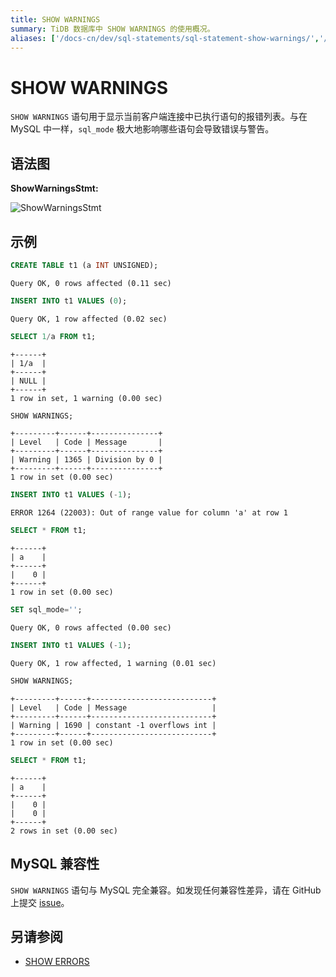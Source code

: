 ```yaml
---
title: SHOW WARNINGS
summary: TiDB 数据库中 SHOW WARNINGS 的使用概况。
aliases: ['/docs-cn/dev/sql-statements/sql-statement-show-warnings/','/docs-cn/dev/reference/sql/statements/show-warnings/']
---
```


# SHOW WARNINGS

`SHOW WARNINGS` 语句用于显示当前客户端连接中已执行语句的报错列表。与在 MySQL 中一样，`sql_mode` 极大地影响哪些语句会导致错误与警告。

## 语法图

**ShowWarningsStmt:**

![ShowWarningsStmt](https://download.pingcap.com/images/docs-cn/sqlgram/ShowWarningsStmt.png)

## 示例


```sql
CREATE TABLE t1 (a INT UNSIGNED);
```

```
Query OK, 0 rows affected (0.11 sec)
```


```sql
INSERT INTO t1 VALUES (0);
```

```
Query OK, 1 row affected (0.02 sec)
```


```sql
SELECT 1/a FROM t1;
```

```
+------+
| 1/a  |
+------+
| NULL |
+------+
1 row in set, 1 warning (0.00 sec)
```


```sql
SHOW WARNINGS;
```

```
+---------+------+---------------+
| Level   | Code | Message       |
+---------+------+---------------+
| Warning | 1365 | Division by 0 |
+---------+------+---------------+
1 row in set (0.00 sec)
```


```sql
INSERT INTO t1 VALUES (-1);
```

```
ERROR 1264 (22003): Out of range value for column 'a' at row 1
```


```sql
SELECT * FROM t1;
```

```
+------+
| a    |
+------+
|    0 |
+------+
1 row in set (0.00 sec)
```


```sql
SET sql_mode='';
```

```
Query OK, 0 rows affected (0.00 sec)
```


```sql
INSERT INTO t1 VALUES (-1);
```

```
Query OK, 1 row affected, 1 warning (0.01 sec)
```


```sql
SHOW WARNINGS;
```

```
+---------+------+---------------------------+
| Level   | Code | Message                   |
+---------+------+---------------------------+
| Warning | 1690 | constant -1 overflows int |
+---------+------+---------------------------+
1 row in set (0.00 sec)
```


```sql
SELECT * FROM t1;
```

```
+------+
| a    |
+------+
|    0 |
|    0 |
+------+
2 rows in set (0.00 sec)
```

## MySQL 兼容性

`SHOW WARNINGS` 语句与 MySQL 完全兼容。如发现任何兼容性差异，请在 GitHub 上提交 [issue](https://github.com/pingcap/tidb/issues/new/choose)。

## 另请参阅

* [SHOW ERRORS](/sql-statements/sql-statement-show-errors.md)
